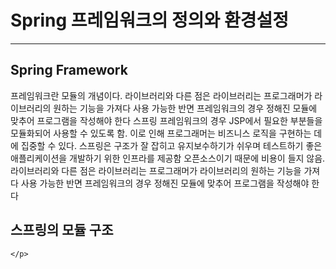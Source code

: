 <!DOCTYPE html>
<html lang="ko">
<head>
    <meta charset="UTF-8">
    <meta name="viewport" content="width=device-width, initial-scale=1.0">
    <title>Document</title>
</head>
<body>
    <h1>Spring 프레임워크의 정의와 환경설정</h1>
    <hr>
    <h2>Spring Framework</h2>
    <p>
        프레임워크란 모듈의 개념이다. 라이브러리와 다른 점은 라이브러리는 프로그래머가 라이브러리의 원하는 기능을 가져다 사용 가능한 반면
        프레임워크의 경우 정해진 모듈에 맞추어 프로그램을 작성해야 한다
        스프링 프레임워크의 경우 JSP에서 필요한 부분들을 모듈화되어 사용할 수 있도록 함. 이로 인해 프로그래머는 비즈니스 로직을 구현하는 데에 집중할 수 있다.
        스프링은 구조가 잘 잡히고 유지보수하기가 쉬우며 테스트하기 좋은 애플리케이션을 개발하기 위한 인프라를 제공함
        오픈소스이기 때문에 비용이 들지 않음. 라이브러리와 다른 점은 라이브러리는 프로그래머가 라이브러리의 원하는 기능을 가져다 사용 가능한 반면
        프레임워크의 경우 정해진 모듈에 맞추어 프로그램을 작성해야 한다
    </p>
    <h2>스프링의 모듈 구조</h2>
    <p>
        
    </p>
</body>
</html>